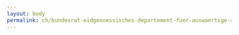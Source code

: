 ```yaml
---
layout: body
permalink: ch/bundesrat-eidgenoessisches-departement-fuer-auswaertige-angelegenheiten-direktion-fuer-ressourcen-personal-eda-hr-beratung-politische-direktion-und-direktion-fuer-europaeische-angelegenheiten-kanzlei-und-fachpersonal/
---
```


